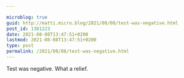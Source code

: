 ```yaml
---

microblog: true
guid: http://matti.micro.blog/2021/08/08/test-was-negative.html
post_id: 1381223
date: 2021-08-08T13:47:51+0200
lastmod: 2021-08-08T13:47:51+0200
type: post
permalink: /2021/08/08/test-was-negative.html
---
```

Test was negative. What a relief.

